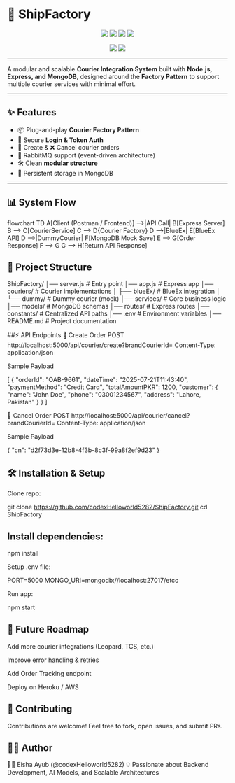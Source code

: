 # 🚚 ShipFactory  

<p align="center">
  <img src="https://img.shields.io/badge/Node.js-18.x-green?style=for-the-badge&logo=node.js" />
  <img src="https://img.shields.io/badge/Express.js-black?style=for-the-badge&logo=express" />
  <img src="https://img.shields.io/badge/MongoDB-4.4+-brightgreen?style=for-the-badge&logo=mongodb" />
  <img src="https://img.shields.io/badge/RabbitMQ-Optional-orange?style=for-the-badge&logo=rabbitmq" />
</p>

<p align="center">
  <img src="https://img.shields.io/github/stars/codexHelloworld5282/ShipFactory?style=social" />
  <img src="https://img.shields.io/github/forks/codexHelloworld5282/ShipFactory?style=social" />
</p>

---

A modular and scalable **Courier Integration System** built with **Node.js, Express, and MongoDB**, designed around the **Factory Pattern** to support multiple courier services with minimal effort.  

---

## ✨ Features
- 📦 Plug-and-play **Courier Factory Pattern**  
- 🔑 Secure **Login & Token Auth**  
- 📨 Create & ❌ Cancel courier orders  
- 🔄 RabbitMQ support (event-driven architecture)  
- 🛠️ Clean **modular structure**  
- 💾 Persistent storage in MongoDB  

---

## 📊 System Flow

flowchart TD
    A[Client (Postman / Frontend)] -->|API Call| B[Express Server]
    B --> C[CourierService]
    C --> D{Courier Factory}
    D -->|BlueEx| E[BlueEx API]
    D -->|DummyCourier| F[MongoDB Mock Save]
    E --> G[Order Response]
    F --> G
    G --> H[Return API Response]

## 📂 Project Structure
ShipFactory/
│── server.js                # Entry point
│── app.js                   # Express app
│── couriers/                # Courier implementations
│   ├── blueEx/              # BlueEx integration
│   └── dummy/               # Dummy courier (mock)
│── services/                # Core business logic
│── models/                  # MongoDB schemas
│── routes/                  # Express routes
│── constants/               # Centralized API paths
│── .env                     # Environment variables
│── README.md                # Project documentation

##⚡ API Endpoints
🔹 Create Order
POST http://localhost:5000/api/courier/create?brandCourierId=<id>
Content-Type: application/json


Sample Payload

[
  {
    "orderId": "OAB-9661",
    "dateTime": "2025-07-21T11:43:40",
    "paymentMethod": "Credit Card",
    "totalAmountPKR": 1200,
    "customer": {
      "name": "John Doe",
      "phone": "03001234567",
      "address": "Lahore, Pakistan"
    }
  }
]

🔹 Cancel Order
POST http://localhost:5000/api/courier/cancel?brandCourierId=<id>
Content-Type: application/json


Sample Payload

{
  "cn": "d2f73d3e-12b8-4f3b-8c3f-99a8f2ef9d23"
}

## 🛠️ Installation & Setup

Clone repo:

git clone https://github.com/codexHelloworld5282/ShipFactory.git
cd ShipFactory


## Install dependencies:

npm install


Setup .env file:

PORT=5000
MONGO_URI=mongodb://localhost:27017/etcc


Run app:

npm start

## 🚀 Future Roadmap

 Add more courier integrations (Leopard, TCS, etc.)

 Improve error handling & retries

 Add Order Tracking endpoint

 Deploy on Heroku / AWS

## 🤝 Contributing

Contributions are welcome! Feel free to fork, open issues, and submit PRs.

## 🧑‍💻 Author

👩‍💻 Eisha Ayub (@codexHelloworld5282)
💡 Passionate about Backend Development, AI Models, and Scalable Architectures
